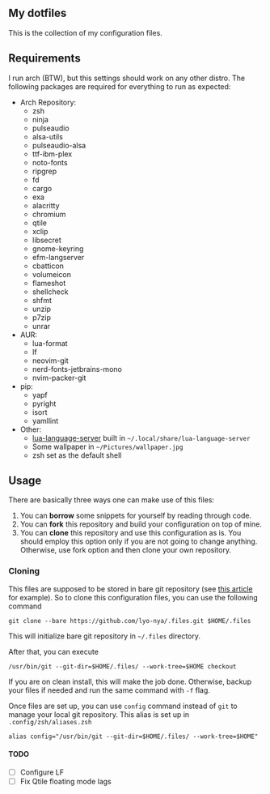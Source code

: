 ## My dotfiles
This is the collection of my configuration files.
## Requirements
I run arch (BTW), but this settings should work on any other distro.
The following packages are required for everything to run as expected:
* Arch Repository: 
    - zsh
    - ninja
    - pulseaudio
    - alsa-utils
    - pulseaudio-alsa
    - ttf-ibm-plex
    - noto-fonts
    - ripgrep
    - fd
    - cargo
    - exa
    - alacritty
    - chromium
    - qtile
    - xclip
    - libsecret
    - gnome-keyring
    - efm-langserver
    - cbatticon
    - volumeicon
    - flameshot
    - shellcheck
    - shfmt
    - unzip
    - p7zip
    - unrar
* AUR:
    - lua-format
    - lf
    - neovim-git
    - nerd-fonts-jetbrains-mono
    - nvim-packer-git
* pip:
    - yapf
    - pyright
    - isort
    - yamllint
* Other:
    - [lua-language-server](https://github.com/sumneko/lua-language-server) built in `~/.local/share/lua-language-server`
    - Some wallpaper in `~/Pictures/wallpaper.jpg`
    - zsh set as the default shell
## Usage
There are basically three ways one can make use of this files:
1. You can **borrow** some snippets for yourself by reading through code.
2. You can **fork** this repository and build your configuration on top of mine.
3. You can **clone** this repository and use this configuration as is.
You should employ this option only if you are not going to change anything.
Otherwise, use fork option and then clone your own repository.

### Cloning
This files are supposed to be stored in bare git repository (see [this article](https://www.atlassian.com/git/tutorials/dotfiles) for example).
So to clone this configuration files, you can use the following command
```
git clone --bare https://github.com/lyo-nya/.files.git $HOME/.files
```
This will initialize bare git repository in `~/.files` directory.

After that, you can execute
```
/usr/bin/git --git-dir=$HOME/.files/ --work-tree=$HOME checkout
```
If you are on clean install, this will make the job done.
Otherwise, backup your files if needed and run the same command with `-f` flag.

Once files are set up, you can use `config` command instead of `git` to manage your local git repository.
This alias is set up in `.config/zsh/aliases.zsh`
```
alias config="/usr/bin/git --git-dir=$HOME/.files/ --work-tree=$HOME"
```

#### TODO
- [ ] Configure LF
- [ ] Fix Qtile floating mode lags
